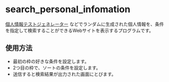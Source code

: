 # search_personal_infomation
[個人情報テストジェネレーター](https://testdata.userlocal.jp/) などでランダムに生成された個人情報を、条件を指定して検索することができるWebサイトを表示するプログラムです。

## 使用方法
- 最初の枠の好きな条件を設定します。
- 2つ目の枠で、ソートの条件を設定します。
- 送信すると検索結果が出力された画面にとびます。
